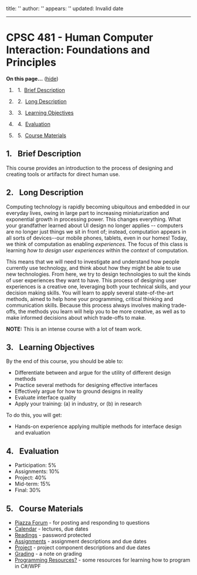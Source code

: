 title: ''
author: ''
appears: ''
updated: Invalid date

---

# CPSC 481 - Human Computer Interaction: Foundations and Principles

<div class="toc">

<a name="toc" id="toc"></a>**On this page...** ([hide](javascript:toggle('tocid');))

1.    1.  [Brief Description](#toc1)

2.    2.  [Long Description](#toc2)

3.    3.  [Learning Objectives](#toc3)

4.    4.  [Evaluation](#toc4)

5.    5.  [Course Materials](#toc5)</div>

## <a name="toc1" id="toc1"></a>1.  Brief Description

This course provides an introduction to the process of designing and creating tools or artifacts for direct human use.

## <a name="toc2" id="toc2"></a>2.  Long Description

Computing technology is rapidly becoming ubiquitous and embedded in our everyday lives, owing in large part to increasing miniaturization and exponential growth in processing power. This changes everything. What your grandfather learned about UI design no longer applies -- computers are no longer just things we sit in front of; instead, computation appears in all sorts of devices--our mobile phones, tablets, even in our homes! Today, we think of computation as enabling _experiences._ The focus of this class is learning _how to design user experiences_ within the _context_ of computation.

This means that we will need to investigate and understand how people currently use technology, and think about how they might be able to use new technologies. From here, we try to design technologies to suit the kinds of user experiences they want to have. This process of designing user experiences is a creative one, leveraging both your technical skills, and your decision making skills. You will learn to apply several state-of-the-art methods, aimed to help hone your programming, critical thinking and communication skills. Because this process always involves making trade-offs, the methods you learn will help you to be more creative, as well as to make informed decisions about which trade-offs to make.

**NOTE:** This is an intense course with a lot of team work.

## <a name="toc3" id="toc3"></a>3.  Learning Objectives

By the end of this course, you should be able to:

* Differentiate between and argue for the utility of different design methods
* Practice several methods for designing effective interfaces
* Effectively argue for how to ground designs in reality
* Evaluate interface quality
* Apply your training: (a) in industry, or (b) in research

To do this, you will get:

* Hands-on experience applying multiple methods for interface design and evaluation

## <a name="toc4" id="toc4"></a>4.  Evaluation

* Participation: 5%
* Assignments: 10%
* Project: 40%
* Mid-term: 15%
* Final: 30%

## <a name="toc5" id="toc5"></a>5.  Course Materials

* [Piazza Forum](https://piazza.com/class/hy5xrbr9h6d3pk) - for posting and responding to questions
* [Calendar](Calendar.md) - lectures, due dates
* [Readings](Readings.md) - password protected
* [Assignments](Assignments.md) - assignment descriptions and due dates
* [Project](Project.md) - project component descriptions and due dates
* [Grading](OverallImpression.md) - a note on grading
* [Programming Resources](ProgrammingResources?action=edit.md)[?](ProgrammingResources?action=edit.md) - some resources for learning how to program in C#/WPF

